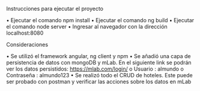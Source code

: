 Instrucciones para ejecutar el proyecto 

•	Ejecutar el comando npm install
•	Ejecutar el comando ng build
•	Ejecutar el comando node server
•	Ingresar al navegador con la dirección localhost:8080

Consideraciones

•	Se utilizó el framework angular, ng client y npm
•	Se añadió una capa de persistencia de datos con mongoDB y mLab. En el siguiente link se podrán ver los datos persistidos: https://mlab.com/login/
o	Usuario : almundo
o	Contraseña : almundo123
•	Se realizó todo  el CRUD de hoteles. Este puede ser probado con postman y verificar las acciones sobre los datos en mLab 

